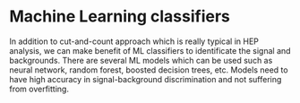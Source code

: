 # Machine Learning classifiers
In addition to cut-and-count approach which is really typical in HEP analysis, we can make benefit of ML classifiers to identificate the
signal and backgrounds. There are several ML models which can be used such as neural network, random forest, boosted decision trees, etc. 
Models need to have high accuracy in signal-background discrimination and not suffering from overfitting. 
